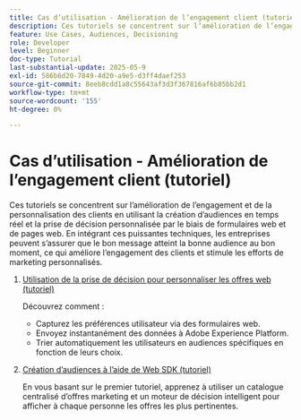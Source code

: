 ```yaml
---
title: Cas d’utilisation - Amélioration de l’engagement client (tutoriel)
description: Ces tutoriels se concentrent sur l’amélioration de l’engagement et de la personnalisation des clients en utilisant la création d’audiences en temps réel et la prise de décision personnalisée par le biais de formulaires web et de pages web.
feature: Use Cases, Audiences, Decisioning
role: Developer
level: Beginner
doc-type: Tutorial
last-substantial-update: 2025-05-9
exl-id: 586b6d20-7849-4d20-a9e5-d3ff4daef253
source-git-commit: 8eeb8cdd1a8c55643af3d3f367816af6b85bb2d1
workflow-type: tm+mt
source-wordcount: '155'
ht-degree: 0%

---
```


# Cas d’utilisation - Amélioration de l’engagement client (tutoriel)

Ces tutoriels se concentrent sur l’amélioration de l’engagement et de la personnalisation des clients en utilisant la création d’audiences en temps réel et la prise de décision personnalisée par le biais de formulaires web et de pages web. En intégrant ces puissantes techniques, les entreprises peuvent s’assurer que le bon message atteint la bonne audience au bon moment, ce qui améliore l’engagement des clients et stimule les efforts de marketing personnalisés.

1. [Utilisation de la prise de décision pour personnaliser les offres web (tutoriel)](https://experienceleague.adobe.com/en/docs/journey-optimizer-learn/use-decisioning-to-personalize-web-offers/introduction)

   Découvrez comment :

   * Capturez les préférences utilisateur via des formulaires web.
   * Envoyez instantanément des données à Adobe Experience Platform.
   * Trier automatiquement les utilisateurs en audiences spécifiques en fonction de leurs choix.


2. [Création d’audiences à l’aide de Web SDK (tutoriel)](https://experienceleague.adobe.com/en/docs/journey-optimizer-learn/create-audiences-using-web-sdk/introduction)

   En vous basant sur le premier tutoriel, apprenez à utiliser un catalogue centralisé d’offres marketing et un moteur de décision intelligent pour afficher à chaque personne les offres les plus pertinentes.


